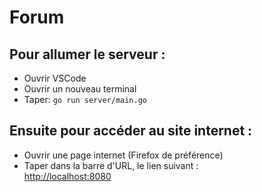 # Forum

## Pour allumer le serveur :
- Ouvrir VSCode  
- Ouvrir un nouveau terminal  
- Taper: `go run server/main.go`  

## Ensuite pour accéder au site internet :
- Ouvrir une page internet (Firefox de préférence)  
- Taper dans la barre d'URL, le lien suivant :  
  [http://localhost:8080](http://localhost:8080)
  